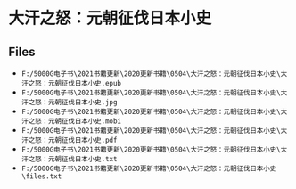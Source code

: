 # 大汗之怒：元朝征伐日本小史

## Files

- `F:/5000G电子书\2021书籍更新\2020更新书籍\0504\大汗之怒：元朝征伐日本小史\大汗之怒：元朝征伐日本小史.epub`
- `F:/5000G电子书\2021书籍更新\2020更新书籍\0504\大汗之怒：元朝征伐日本小史\大汗之怒：元朝征伐日本小史.jpg`
- `F:/5000G电子书\2021书籍更新\2020更新书籍\0504\大汗之怒：元朝征伐日本小史\大汗之怒：元朝征伐日本小史.mobi`
- `F:/5000G电子书\2021书籍更新\2020更新书籍\0504\大汗之怒：元朝征伐日本小史\大汗之怒：元朝征伐日本小史.pdf`
- `F:/5000G电子书\2021书籍更新\2020更新书籍\0504\大汗之怒：元朝征伐日本小史\大汗之怒：元朝征伐日本小史.txt`
- `F:/5000G电子书\2021书籍更新\2020更新书籍\0504\大汗之怒：元朝征伐日本小史\files.txt`
